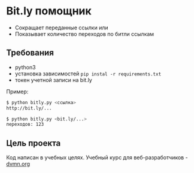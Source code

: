# Bit.ly помощник

* Сокращает переданные ссылки
или 
* Показывает количество переходов по битли ссылкам

## Требования
  
  * python3
  * установка зависимостей
  ```pip instal -r requirements.txt```
  * токен учетной записи на bit.ly
  
  Пример:
```bash
$ python bitly.py <ссылка>
http://bit.ly/...

$ python bitly.py <bit.ly/...>
переходов: 123
```

## Цель проекта
Код написан в учебных целях. Учебный курс для веб-разработчиков - [dvmn.org](https://dvmn.org)
